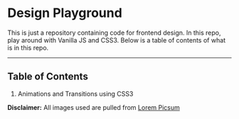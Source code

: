 # Design Playground

This is just a repository containing code for frontend design. In this repo, play around with Vanilla JS and CSS3. Below is a table of contents of what is in this repo.

---

## Table of Contents

1. Animations and Transitions using CSS3

**Disclaimer:** All images used are pulled from [Lorem Picsum](https://picsum.photos 'The Lorem Ipsum for photos')
